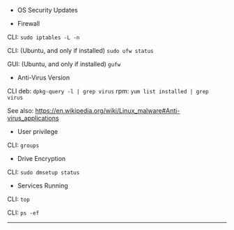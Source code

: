  * OS Security Updates

 * Firewall

CLI:
```sudo iptables -L -n```

CLI:   (Ubuntu, and only if installed)
```sudo ufw status```

GUI: (Ubuntu, and only if installed)
```gufw```
 * Anti-Virus Version

CLI deb:
```dpkg-query -l | grep virus``` rpm: ```yum list installed | grep virus```

See also: https://en.wikipedia.org/wiki/Linux_malware#Anti-virus_applications

 * User privilege

CLI:
```groups```

 * Drive Encryption

CLI:
```sudo dmsetup status```

 * Services Running

CLI:
```top```

CLI:
```ps -ef```


-----
